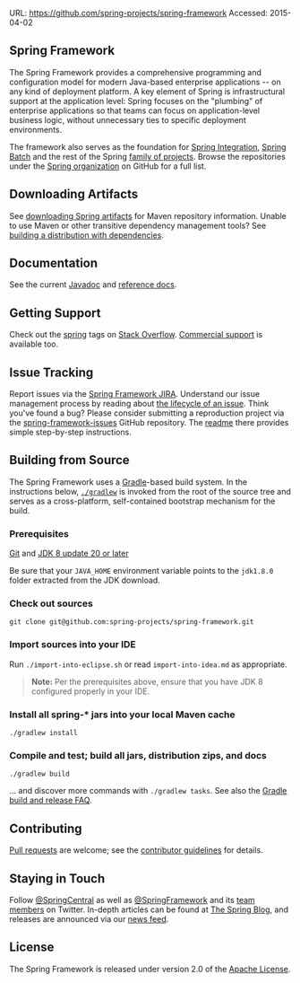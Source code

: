 URL: https://github.com/spring-projects/spring-framework
Accessed: 2015-04-02

## Spring Framework
The Spring Framework provides a comprehensive programming and configuration
model for modern Java-based enterprise applications -- on any kind of deployment
platform. A key element of Spring is infrastructural support at the application
level: Spring focuses on the "plumbing" of enterprise applications so that teams
can focus on application-level business logic, without unnecessary ties to
specific deployment environments.

The framework also serves as the foundation for [Spring Integration][], [Spring Batch][]
and the rest of the Spring [family of projects][]. Browse the repositories under
the [Spring organization][] on GitHub for a full list.

## Downloading Artifacts
See [downloading Spring artifacts][] for Maven repository information. Unable to
use Maven or other transitive dependency management tools?
See [building a distribution with dependencies][].

## Documentation
See the current [Javadoc][] and [reference docs][].

## Getting Support
Check out the [spring][spring tags] tags on [Stack Overflow][]. [Commercial support][]
is available too.

## Issue Tracking
Report issues via the [Spring Framework JIRA][]. Understand our issue management
process by reading about [the lifecycle of an issue][]. Think you've found a
bug? Please consider submitting a reproduction project via the
[spring-framework-issues][] GitHub repository. The [readme][] there provides
simple step-by-step instructions.

## Building from Source
The Spring Framework uses a [Gradle][]-based build system. In the instructions
below, [`./gradlew`][] is invoked from the root of the source tree and serves as
a cross-platform, self-contained bootstrap mechanism for the build.

### Prerequisites

[Git][] and [JDK 8 update 20 or later][JDK8 build]

Be sure that your `JAVA_HOME` environment variable points to the `jdk1.8.0` folder
extracted from the JDK download.

### Check out sources
`git clone git@github.com:spring-projects/spring-framework.git`

### Import sources into your IDE
Run `./import-into-eclipse.sh` or read `import-into-idea.md` as appropriate.
> **Note:** Per the prerequisites above, ensure that you have JDK 8 configured properly in your IDE.

### Install all spring-\* jars into your local Maven cache
`./gradlew install`

### Compile and test; build all jars, distribution zips, and docs
`./gradlew build`

... and discover more commands with `./gradlew tasks`. See also the [Gradle
build and release FAQ][].

## Contributing
[Pull requests][] are welcome; see the [contributor guidelines][] for details.

## Staying in Touch
Follow [@SpringCentral][] as well as [@SpringFramework][] and its [team members][]
on Twitter. In-depth articles can be found at [The Spring Blog][], and releases
are announced via our [news feed][].

## License
The Spring Framework is released under version 2.0 of the [Apache License][].

[Spring Integration]: https://github.com/spring-projects/spring-integration
[Spring Batch]: https://github.com/spring-projects/spring-batch
[family of projects]: http://spring.io/projects
[Spring organization]: https://github.com/spring-projects
[downloading Spring artifacts]: https://github.com/spring-projects/spring-framework/wiki/Downloading-Spring-artifacts
[building a distribution with dependencies]: https://github.com/spring-projects/spring-framework/wiki/Building-a-distribution-with-dependencies
[Javadoc]: http://docs.spring.io/spring-framework/docs/current/javadoc-api/
[reference docs]: http://docs.spring.io/spring-framework/docs/current/spring-framework-reference/
[spring tags]: http://spring.io/questions
[Stack Overflow]: http://stackoverflow.com/faq
[Commercial support]: http://spring.io/services
[Spring Framework JIRA]: https://jira.spring.io/browse/SPR
[the lifecycle of an issue]: https://github.com/spring-projects/spring-framework/wiki/The-Lifecycle-of-an-Issue
[spring-framework-issues]: https://github.com/spring-projects/spring-framework-issues#readme
[readme]: https://github.com/spring-projects/spring-framework-issues#readme
[Gradle]: http://gradle.org
[`./gradlew`]: http://vimeo.com/34436402
[Git]: http://help.github.com/set-up-git-redirect
[JDK8 build]: http://www.oracle.com/technetwork/java/javase/downloads
[Gradle build and release FAQ]: https://github.com/spring-projects/spring-framework/wiki/Gradle-build-and-release-FAQ
[Pull requests]: http://help.github.com/send-pull-requests
[contributor guidelines]: https://github.com/spring-projects/spring-framework/blob/master/CONTRIBUTING.md
[@SpringFramework]: https://twitter.com/springframework
[@SpringCentral]: https://twitter.com/springcentral
[team members]: https://twitter.com/springframework/lists/team/members
[The Spring Blog]: http://spring.io/blog/
[news feed]: http://spring.io/blog/category/news
[Apache License]: http://www.apache.org/licenses/LICENSE-2.0
